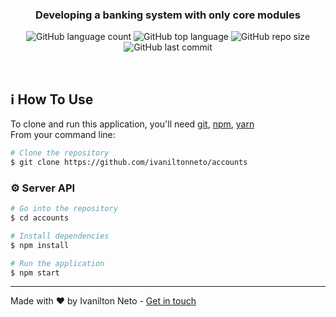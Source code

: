 <h3 align="center">
  Developing a banking system with only core modules
</h3>

<p align="center">
  <img alt="GitHub language count" src="https://img.shields.io/github/languages/count/ivaniltonneto/accounts">

  <img alt="GitHub top language" src="https://img.shields.io/github/languages/top/ivaniltonneto/accounts">

  <img alt="GitHub repo size" src="https://img.shields.io/github/repo-size/ivaniltonneto/accounts">

  <img alt="GitHub last commit" src="https://img.shields.io/github/last-commit/ivaniltonneto/accounts">

</p>

<br/>

## ℹ️ How To Use

To clone and run this application, you'll need [git](https://git-scm.com), [npm](https://www.npmjs.com/), [yarn](https://yarnpkg.com)
<br/>From your command line:

```bash
# Clone the repository
$ git clone https://github.com/ivaniltonneto/accounts
```

### ⚙️ Server API

```bash
# Go into the repository
$ cd accounts

# Install dependencies
$ npm install

# Run the application
$ npm start

```
---

Made with ♥ by Ivanilton Neto - [Get in touch](https://www.linkedin.com/in/ivanilton-neto-a712a379/)
